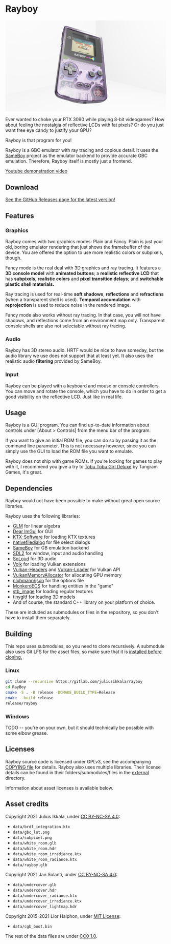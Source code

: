 Rayboy
======

![image of Rayboy running](screenshots/screenshot11.png)

Ever wanted to choke your RTX 3090 while playing 8-bit videogames?
How about feeling the nostalgia of reflective LCDs with fat pixels?
Or do you just want free eye candy to justify your GPU?

Rayboy is that program for you!

Rayboy is a GBC emulator with ray tracing and copious detail. It uses the
[SameBoy](https://github.com/LIJI32/SameBoy) project as the emulator backend to
provide accurate GBC emulation. Therefore, Rayboy itself is mostly just a
frontend.

[Youtube demonstration video](https://www.youtube.com/watch?v=YoAKs69ZtnU)

## Download

[See the GitHub Releases page for the latest version!](https://github.com/juliusikkala/RayBoy/releases)

## Features

### Graphics

Rayboy comes with two graphics modes: Plain and Fancy. Plain is just your old,
boring emulator rendering that just shows the framebuffer of the device. You
are offered the option to use more realistic colors or subpixels, though.

Fancy mode is the real deal with 3D graphics and ray tracing. It features a
**3D console model** with **animated buttons**; a **realistic reflective LCD**
that has **subpixels**, **realistic colors** and **pixel transition delays**;
and **switchable plastic shell materials.**

Ray tracing is used for real-time **soft shadows**, **reflections** and
**refractions** (when a transparent shell is used). **Temporal accumulation**
with **reprojection** is used to reduce noise in the rendered image.

Fancy mode also works without ray tracing. In that case, you will not have
shadows, and reflections come from an environment map only. Transparent console
shells are also not selectable without ray tracing.

### Audio

Rayboy has 3D stereo audio. HRTF would be nice to have someday, but the audio
library we use does not support that at least yet. It also uses the realistic
audio **filtering** provided by SameBoy.

### Input

Rayboy can be played with a keyboard and mouse or console controllers. You can
move and rotate the console, which you have to do in order to get a good
visibility on the reflective LCD. Just like in real life.

## Usage

Rayboy is a GUI program. You can find up-to-date information about controls
under [About > Controls] from the menu bar of the program.

If you want to give an initial ROM file, you can do so by passing it as the
command line parameter. This is not necessary however, since you can simply use
the GUI to load the ROM file you want to emulate.

Rayboy does not ship with game ROMs. If you're looking for games to play with it,
I recommend you give a try to [Tobu Tobu Girl Deluxe](https://tangramgames.dk/tobutobugirldx/)
by Tangram Games, it's great.

## Dependencies

Rayboy would not have been possible to make without great open source libraries.

Rayboy uses the following libraries:
- [GLM](https://github.com/g-truc/glm) for linear algebra
- [Dear ImGui](https://github.com/ocornut/imgui) for GUI
- [KTX-Software](https://github.com/KhronosGroup/KTX-Software) for loading KTX textures
- [nativefiledialog](https://github.com/mlabbe/nativefiledialog) for file select dialogs
- [SameBoy](https://github.com/LIJI32/SameBoy) for GB emulation backend
- [SDL2](https://github.com/libsdl-org/SDL) for window, input and audio handling
- [SoLoud](https://github.com/jarikomppa/soloud) for 3D audio
- [Volk](https://github.com/zeux/volk) for loading Vulkan extensions
- [Vulkan-Headers](https://github.com/KhronosGroup/Vulkan-Headers) and
  [Vulkan-Loader](https://github.com/KhronosGroup/Vulkan-Loader) for Vulkan API
- [VulkanMemoryAllocator](https://github.com/GPUOpen-LibrariesAndSDKs/VulkanMemoryAllocator) for allocating GPU memory
- [nlohmann/json](https://github.com/nlohmann/json) for the options file
- [MonkeroECS](https://github.com/juliusikkala/MonkeroECS) for handling entities in the "game"
- [stb\_image](https://github.com/nothings/stb) for loading regular textures
- [tinygltf](https://github.com/syoyo/tinygltf) for loading 3D models
- And of course, the standard C++ library on your platform of choice.

These are included as submodules or files in the repository, so you don't have
to install them separately.

## Building

This repo uses submodules, so you need to clone recursively. A submodule also
uses Git LFS for the asset files, so make sure that it is [installed before cloning.](https://docs.github.com/en/repositories/working-with-files/managing-large-files/installing-git-large-file-storage)

### Linux

```bash
git clone --recursive https://gitlab.com/juliusikkala/rayboy
cd RayBoy
cmake -S . -B release -DCMAKE_BUILD_TYPE=Release
cmake --build release
release/rayboy
```

### Windows

TODO -- you're on your own, but it should technically be possible with some
elbow grease.

## Licenses

Rayboy source code is licensed under GPLv3, see the accompanying [COPYING
file](COPYING) for details. Rayboy also uses multiple libraries. Their license
details can be found in their folders/submodules/files in the
[external](external) directory.

Information about asset licenses is available below.

## Asset credits

Copyright 2021 Julius Ikkala, under [CC BY-NC-SA 4.0](https://creativecommons.org/licenses/by-nc-sa/4.0/):
* `data/brdf_integration.ktx`
* `data/gbc_lut.png`
* `data/subpixel.png`
* `data/white_room.glb`
* `data/white_room.hdr`
* `data/white_room_irradiance.ktx`
* `data/white_room_radiance.ktx`
* `data/rayboy.glb`

Copyright 2021 Jan Solanti, under [CC BY-NC-SA 4.0](https://creativecommons.org/licenses/by-nc-sa/4.0/):
* `data/undercover.glb`
* `data/undercover.hdr`
* `data/undercover_radiance.ktx`
* `data/undercover_irradiance.ktx`
* `data/undercover_lightmap.hdr`

Copyright 2015-2021 Lior Halphon, under [MIT License](data/LICENSE_cgb_boot_bin):
* `data/cgb_boot.bin`

The rest of the data files are under [CC0 1.0](https://creativecommons.org/publicdomain/zero/1.0/deed.fi).
